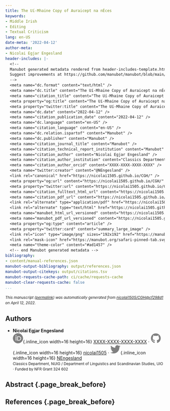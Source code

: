 ```yaml
---
title: The Uí-Mhaine Copy of Auraicept na nÉces
keywords:
- Middle Irish
- Editing
- Textual Criticism
lang: en-US
date-meta: '2022-04-12'
author-meta:
- Nicolai Egjar Engesland
header-includes: |-
  <!--
  Manubot generated metadata rendered from header-includes-template.html.
  Suggest improvements at https://github.com/manubot/manubot/blob/main/manubot/process/header-includes-template.html
  -->
  <meta name="dc.format" content="text/html" />
  <meta name="dc.title" content="The Uí-Mhaine Copy of Auraicept na nÉces" />
  <meta name="citation_title" content="The Uí-Mhaine Copy of Auraicept na nÉces" />
  <meta property="og:title" content="The Uí-Mhaine Copy of Auraicept na nÉces" />
  <meta property="twitter:title" content="The Uí-Mhaine Copy of Auraicept na nÉces" />
  <meta name="dc.date" content="2022-04-12" />
  <meta name="citation_publication_date" content="2022-04-12" />
  <meta name="dc.language" content="en-US" />
  <meta name="citation_language" content="en-US" />
  <meta name="dc.relation.ispartof" content="Manubot" />
  <meta name="dc.publisher" content="Manubot" />
  <meta name="citation_journal_title" content="Manubot" />
  <meta name="citation_technical_report_institution" content="Manubot" />
  <meta name="citation_author" content="Nicolai Egjar Engesland" />
  <meta name="citation_author_institution" content="Classics Department, NUIG / Department of Linguistics and Scandinavian Studies, UIO" />
  <meta name="citation_author_orcid" content="XXXX-XXXX-XXXX-XXXX" />
  <meta name="twitter:creator" content="@NEngesland" />
  <link rel="canonical" href="https://nicolai1505.github.io/CGH/" />
  <meta property="og:url" content="https://nicolai1505.github.io/CGH/" />
  <meta property="twitter:url" content="https://nicolai1505.github.io/CGH/" />
  <meta name="citation_fulltext_html_url" content="https://nicolai1505.github.io/CGH/" />
  <meta name="citation_pdf_url" content="https://nicolai1505.github.io/CGH/manuscript.pdf" />
  <link rel="alternate" type="application/pdf" href="https://nicolai1505.github.io/CGH/manuscript.pdf" />
  <link rel="alternate" type="text/html" href="https://nicolai1505.github.io/CGH/v/cf298d1bc172d766eb0583993e28b452b32619d2/" />
  <meta name="manubot_html_url_versioned" content="https://nicolai1505.github.io/CGH/v/cf298d1bc172d766eb0583993e28b452b32619d2/" />
  <meta name="manubot_pdf_url_versioned" content="https://nicolai1505.github.io/CGH/v/cf298d1bc172d766eb0583993e28b452b32619d2/manuscript.pdf" />
  <meta property="og:type" content="article" />
  <meta property="twitter:card" content="summary_large_image" />
  <link rel="icon" type="image/png" sizes="192x192" href="https://manubot.org/favicon-192x192.png" />
  <link rel="mask-icon" href="https://manubot.org/safari-pinned-tab.svg" color="#ad1457" />
  <meta name="theme-color" content="#ad1457" />
  <!-- end Manubot generated metadata -->
bibliography:
- content/manual-references.json
manubot-output-bibliography: output/references.json
manubot-output-citekeys: output/citations.tsv
manubot-requests-cache-path: ci/cache/requests-cache
manubot-clear-requests-cache: false
...
```







<small><em>
This manuscript
([permalink](https://nicolai1505.github.io/CGH/v/cf298d1bc172d766eb0583993e28b452b32619d2/))
was automatically generated
from [nicolai1505/CGH@cf298d1](https://github.com/nicolai1505/CGH/tree/cf298d1bc172d766eb0583993e28b452b32619d2)
on April 12, 2022.
</em></small>

## Authors



+ **Nicolai Egjar Engesland**<br>
    ![ORCID icon](images/orcid.svg){.inline_icon width=16 height=16}
    [XXXX-XXXX-XXXX-XXXX](https://orcid.org/XXXX-XXXX-XXXX-XXXX)
    · ![GitHub icon](images/github.svg){.inline_icon width=16 height=16}
    [nicolai1505](https://github.com/nicolai1505)
    · ![Twitter icon](images/twitter.svg){.inline_icon width=16 height=16}
    [NEngesland](https://twitter.com/NEngesland)<br>
  <small>
     Classics Department, NUIG / Department of Linguistics and Scandinavian Studies, UIO
     · Funded by NFR Grant 324 602
  </small>



## Abstract {.page_break_before}




## References {.page_break_before}

<!-- Explicitly insert bibliography here -->
<div id="refs"></div>
